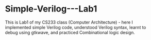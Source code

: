 # Simple-Verilog---Lab1
This is Lab1 of my CS233 class (Computer Architecture) - here I implemented simple Verilog code, understood Verilog syntax, learnt to debug using gtkwave, and practiced Combinational logic design.
